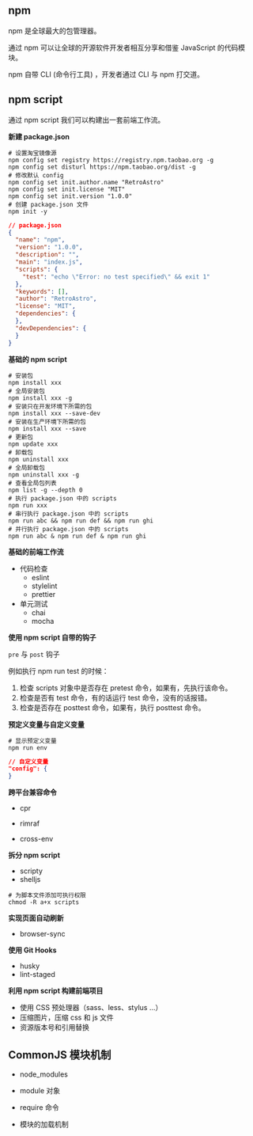 ## npm

npm 是全球最大的包管理器。

通过 npm 可以让全球的开源软件开发者相互分享和借鉴 JavaScript 的代码模块。

npm 自带 CLI (命令行工具) ，开发者通过 CLI 与 npm 打交道。

## npm script

通过 npm script 我们可以构建出一套前端工作流。

**新建 package.json** 

```shell
# 设置淘宝镜像源
npm config set registry https://registry.npm.taobao.org -g
npm config set disturl https://npm.taobao.org/dist -g
# 修改默认 config
npm config set init.author.name "RetroAstro"
npm config set init.license "MIT"
npm config set init.version "1.0.0"
# 创建 package.json 文件
npm init -y
```

```json
// package.json
{
  "name": "npm",
  "version": "1.0.0",
  "description": "",
  "main": "index.js",
  "scripts": {
    "test": "echo \"Error: no test specified\" && exit 1"
  },
  "keywords": [],
  "author": "RetroAstro",
  "license": "MIT",
  "dependencies": {
  },
  "devDependencies": {
  }
}
```

**基础的 npm script** 

```shell
# 安装包
npm install xxx
# 全局安装包
npm install xxx -g
# 安装只在开发环境下所需的包
npm install xxx --save-dev
# 安装在生产环境下所需的包
npm install xxx --save
# 更新包
npm update xxx
# 卸载包
npm uninstall xxx
# 全局卸载包
npm uninstall xxx -g
# 查看全局包列表
npm list -g --depth 0
# 执行 package.json 中的 scripts
npm run xxx
# 串行执行 package.json 中的 scripts
npm run abc && npm run def && npm run ghi
# 并行执行 package.json 中的 scripts
npm run abc & npm run def & npm run ghi
```

**基础的前端工作流**

* 代码检查
  * eslint
  * stylelint
  * prettier
* 单元测试
  * chai
  * mocha 

**使用 npm script 自带的钩子** 

`pre` 与 `post` 钩子

例如执行 npm run test 的时候：

1. 检查 scripts 对象中是否存在 pretest 命令，如果有，先执行该命令。
2. 检查是否有 test 命令，有的话运行 test 命令，没有的话报错。
3. 检查是否存在 posttest 命令，如果有，执行 posttest 命令。

**预定义变量与自定义变量**

```shell
# 显示预定义变量
npm run env
```

```json
// 自定义变量
"config": {
}
```

**跨平台兼容命令**

* cpr

* rimraf
* cross-env

**拆分 npm script**

* scripty
* shelljs

```shell
# 为脚本文件添加可执行权限
chmod -R a+x scripts
```

**实现页面自动刷新**

* browser-sync 

**使用 Git Hooks**

* husky
* lint-staged

**利用 npm script 构建前端项目** 

* 使用 CSS 预处理器（sass、less、stylus ...）
* 压缩图片，压缩 css 和 js 文件
* 资源版本号和引用替换

## CommonJS 模块机制

* node_modules

* module 对象
* require 命令
* 模块的加载机制

